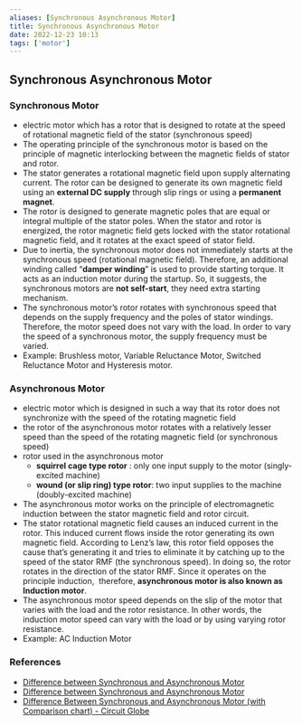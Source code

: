 ```yaml
---
aliases: [Synchronous Asynchronous Motor]
title: Synchronous Asynchronous Motor
date: 2022-12-23 10:13
tags: ['motor']
---
```


## Synchronous Asynchronous Motor

### Synchronous Motor

- electric motor which has a rotor that is designed to rotate at the speed of rotational magnetic field of the stator (synchronous speed)
- The operating principle of the synchronous motor is based on the principle of magnetic interlocking between the magnetic fields of stator and rotor.
- The stator generates a rotational magnetic field upon supply alternating current. The rotor can be designed to generate its own magnetic field using an **external DC supply** through slip rings or using a **permanent magnet**.
- The rotor is designed to generate magnetic poles that are equal or integral multiple of the stator poles. When the stator and rotor is energized, the rotor magnetic field gets locked with the stator rotational magnetic field, and it rotates at the exact speed of stator field.
- Due to inertia, the synchronous motor does not immediately starts at the synchronous speed (rotational magnetic field). Therefore, an additional winding called “**damper winding**” is used to provide starting torque. It acts as an induction motor during the startup. So, it suggests, the synchronous motors are **not self-start**, they need extra starting mechanism.
- The synchronous motor’s rotor rotates with synchronous speed that depends on the supply frequency and the poles of stator windings. Therefore, the motor speed does not vary with the load. In order to vary the speed of a synchronous motor, the supply frequency must be varied.
- Example: Brushless motor, Variable Reluctance Motor, Switched Reluctance Motor and Hysteresis motor.

### Asynchronous Motor

- electric motor which is designed in such a way that its rotor does not synchronize with the speed of the rotating magnetic field
- the rotor of the asynchronous motor rotates with a relatively lesser speed than the speed of the rotating magnetic field (or synchronous speed)
- rotor used in the asynchronous motor
  - **squirrel cage type rotor** : only one input supply to the motor (singly-excited machine)
  - **wound (or slip ring) type rotor**: two input supplies to the machine (doubly-excited machine)
- The asynchronous motor works on the principle of electromagnetic induction between the stator magnetic field and rotor circuit.
- The stator rotational magnetic field causes an induced current in the rotor. This induced current flows inside the rotor generating its own magnetic field. According to Lenz’s law, this rotor field opposes the cause that’s generating it and tries to eliminate it by catching up to the speed of the stator RMF (the synchronous speed). In doing so, the rotor rotates in the direction of the stator RMF. Since it operates on the principle induction,  therefore, **asynchronous motor is also known as Induction motor**.
- The asynchronous motor speed depends on the slip of the motor that varies with the load and the rotor resistance. In other words, the induction motor speed can vary with the load or by using varying rotor resistance.
- Example: AC Induction Motor

### References

- [Difference between Synchronous and Asynchronous Motor](https://www.tutorialspoint.com/difference-between-synchronous-and-asynchronous-motor)
- [Difference between Synchronous and Asynchronous Motor](https://www.electricaltechnology.org/2020/09/difference-synchronous-asynchronous-motor.html)
- [Difference Between Synchronous and Asynchronous Motor (with Comparison chart) - Circuit Globe](https://circuitglobe.com/difference-between-synchronous-and-asynchronous-motor.html)
